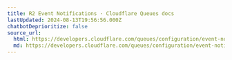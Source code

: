 ```yaml
---
title: R2 Event Notifications · Cloudflare Queues docs
lastUpdated: 2024-08-13T19:56:56.000Z
chatbotDeprioritize: false
source_url:
  html: https://developers.cloudflare.com/queues/configuration/event-notifications/
  md: https://developers.cloudflare.com/queues/configuration/event-notifications/index.md
---
```


